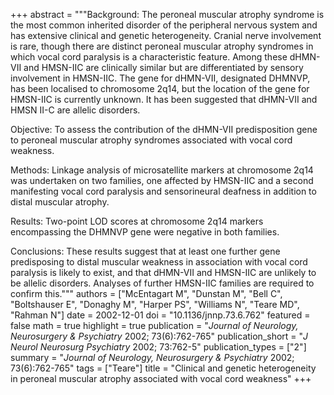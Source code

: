 +++
abstract = """Background: The peroneal muscular atrophy syndrome is the most common inherited disorder of the peripheral nervous system and has extensive clinical and genetic heterogeneity. Cranial nerve involvement is rare, though there are distinct peroneal muscular atrophy syndromes in which vocal cord paralysis is a characteristic feature. Among these dHMN-VII and HMSN-IIC are clinically similar but are differentiated by sensory involvement in HMSN-IIC. The gene for dHMN-VII, designated DHMNVP, has been localised to chromosome 2q14, but the location of the gene for HMSN-IIC is currently unknown. It has been suggested that dHMN-VII and HMSN II-C are allelic disorders.

Objective: To assess the contribution of the dHMN-VII predisposition gene to peroneal muscular atrophy syndromes associated with vocal cord weakness. 

Methods: Linkage analysis of microsatellite markers at chromosome 2q14 was undertaken on two families, one affected by HMSN-IIC and a second manifesting vocal cord paralysis and sensorineural deafness in addition to distal muscular atrophy.

Results: Two-point LOD scores at chromosome 2q14 markers encompassing the DHMNVP gene were negative in both families.

Conclusions: These results suggest that at least one further gene predisposing to distal muscular weakness in association with vocal cord paralysis is likely to exist, and that dHMN-VII and HMSN-IIC are unlikely to be allelic disorders. Analyses of further HMSN-IIC families are required to confirm this."""
authors = ["McEntagart M", "Dunstan M", "Bell C", "Boltshauser E", "Donaghy M", "Harper PS", "Williams N", "Teare MD", "Rahman N"]
date = 2002-12-01
doi = "10.1136/jnnp.73.6.762"
featured = false
math = true
highlight = true
publication = "*Journal of Neurology, Neurosurgery & Psychiatry* 2002; 73(6):762-765"
publication_short = "*J Neurol Neurosurg Psychiatry* 2002; 73:762-5"
publication_types = ["2"]
summary = "*Journal of Neurology, Neurosurgery & Psychiatry* 2002; 73(6):762-765"
tags = ["Teare"]
title = "Clinical and genetic heterogeneity in peroneal muscular atrophy associated with vocal cord weakness"
+++
